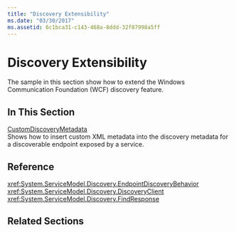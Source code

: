 ```yaml
---
title: "Discovery Extensibility"
ms.date: "03/30/2017"
ms.assetid: 6c1bca31-c143-468a-8ddd-32f87998a5ff
---
```

# Discovery Extensibility
The sample in this section show how to extend the Windows Communication Foundation (WCF) discovery feature.  
  
## In This Section  
 [CustomDiscoveryMetadata](../../../../docs/framework/wcf/samples/customdiscoverymetadata.md)  
 Shows how to insert custom XML metadata into the discovery metadata for a discoverable endpoint exposed by a service.  
  
## Reference  
 <xref:System.ServiceModel.Discovery.EndpointDiscoveryBehavior> <xref:System.ServiceModel.Discovery.DiscoveryClient> <xref:System.ServiceModel.Discovery.FindResponse>  
  
## Related Sections
